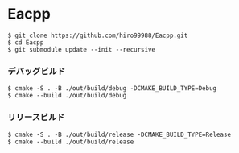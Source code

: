 # Eacpp

```console
$ git clone https://github.com/hiro99988/Eacpp.git
$ cd Eacpp
$ git submodule update --init --recursive
```

### デバッグビルド
```console
$ cmake -S . -B ./out/build/debug -DCMAKE_BUILD_TYPE=Debug
$ cmake --build ./out/build/debug
```

### リリースビルド
```console
$ cmake -S . -B ./out/build/release -DCMAKE_BUILD_TYPE=Release
$ cmake --build ./out/build/release
```